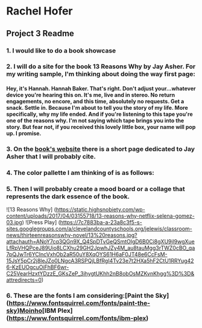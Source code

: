 # Rachel Hofer
## Project 3 Readme
### 1. I would like to do a book showcase
### 2. I will do a site for the book 13 Reasons Why by Jay Asher. For my writing sample, I'm thinking about doing the way first page:
#### Hey, it's Hannah. Hannah Baker. That's right. Don't adjust your...whatever device you're hearing this on. It's me, live and in stereo. No return engagements, no encore, and this time, absolutely no requests. Get a snack. Settle in. Because I'm about to tell you the story of my life. More specifically, why my life ended. And if you're listening to this tape you're one of the reasons why. I'm not saying which tape brings you into the story. But fear not, if you received this lovely little box, your name will pop up. I promise.
### 3. On the [book's website](http://www.thirteenreasonswhy.com/jayasher.html) there is a short page dedicated to Jay Asher that I will probably cite.
### 4. The color pallette I am thinking of is as follows:
### 5. Then I will probably create a mood board or a collage that represents the dark essence of the book.
![13 Reasons Why] (https://static.highsnobiety.com/wp-content/uploads/2017/04/03155718/13-reasons-why-netflix-selena-gomez-03.jpg)
![Press Play] (https://7c7883ba-a-23a8c3f5-s-sites.googlegroups.com/a/clevelandcountyschools.org/jelewis/classroom-news/thirteenreasonswhy-novel/13%20reasons.jpg?attachauth=ANoY7cq3QGn9X_Q4SpDTvGeQSmtOlgD6B0Ci8gXU9jl9wgXueLfRpVHQPceJ89Uio8LCXhu29GH2JpwhJZy4M_au8tauMgg3rTWZ0cBO_qa7pQJwTr6YCIncVxhOb2aR50uY8XqOYS61H6aF0JT48e6CcFsM-15JsY5pCr2j8leJZo0LNgcA3RSPQjLBfRgI4Tv23e7t2HXa5hF2CtU1RRYug426-KzEUOgcuOiFhBF6wr-C25VearHzxtYDzzE_GKsZeP_3ihygtUKhh2nB8obOsMZKvnKhgg%3D%3D&attredirects=0)
### 6. These are the fonts I am considering:[Paint the Sky] (https://www.fontsquirrel.com/fonts/paint-the-sky)[Moinho](https://www.fontsquirrel.com/fonts/moinho)[IBM Plex] (https://www.fontsquirrel.com/fonts/ibm-plex)
